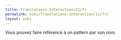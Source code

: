 ```yaml
---
title: Translations:Interaction/11/fr
permalink: wiki/Translations:Interaction/11/fr/
layout: wiki
---
```


Vous pouvez faire référence à un pattern par son nom.
